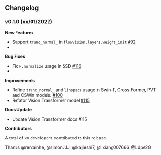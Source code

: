## Changelog

### v0.1.0 (xx/01/2022)

**New Features**

- Support `trunc_normal_` in `flowvision.layers.weight_init` [#92](https://github.com/Oneflow-Inc/vision/pull/92)
- 

**Bug Fixes**

- Fix `F.normalize` usage in SSD [#116](https://github.com/Oneflow-Inc/vision/pull/116)
- 

**Improvements**

- Refine `trunc_normal_` and `linspace` usage in Swin-T, Cross-Former, PVT and CSWin models. [#100](https://github.com/Oneflow-Inc/vision/pull/100)
- Refator Vision Transformer model [#115](https://github.com/Oneflow-Inc/vision/pull/115)


**Docs Update**
- Update Vision Transformer docs [#115](https://github.com/Oneflow-Inc/vision/pull/115)


**Contributors**

A total of xx developers contributed to this release.

Thanks @rentainhe, @simonJJJ, @kaijieshi7, @lixiang007666, @Ldpe2G

